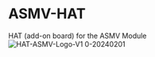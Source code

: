 # ASMV-HAT
HAT (add-on board) for the ASMV Module
![HAT-ASMV-Logo-V1 0-20240201](https://github.com/ASMV-Module-Project/ASMV-HAT/assets/24481026/ac358355-1894-456a-89cd-086071c7de7a)
